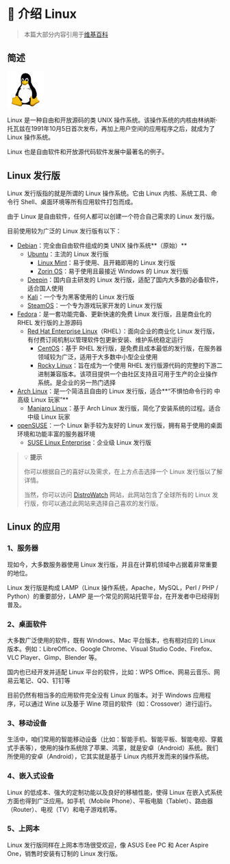 # 🐧 介绍 Linux

> 本篇大部分内容引用于[维基百科](https://zh.m.wikipedia.org/zh-hans/Linux)

## 简述

<img src="images/linux.png" style="zoom: 30%; " />

Linux 是一种自由和开放源码的类 UNIX 操作系统。该操作系统的内核由林纳斯·托瓦兹在1991年10月5日首次发布，再加上用户空间的应用程序之后，就成为了 Linux 操作系统。

Linux 也是自由软件和开放源代码软件发展中最著名的例子。


## Linux 发行版

Linux 发行版指的就是所谓的 Linux 操作系统。它由 Linux 内核、系统工具、命令行 Shell、桌面环境等所有应用软件打包而成。

由于 Linux 是自由软件，任何人都可以创建一个符合自己需求的 Linux 发行版。

目前使用较为广泛的 Linux 发行版有以下：

- [Debian](https://www.debian.org/)：完全由自由软件组成的类 UNIX 操作系统**（原始）**
	- [Ubuntu](https://ubuntu.com/)：主流的 Linux 发行版
	  - [Linux Mint](https://linuxmint.com/)：易于使用、且开箱即用的 Linux 发行版
	  - [Zorin OS](https://zorin.com/os/)：易于使用且最接近 Windows 的 Linux 发行版
	- [Deepin](https://www.deepin.org/)：国内自主研发的 Linux 发行版，适配了国内大多数的必备软件，适合国人使用
	- [Kali](https://www.kali.org/)：一个专为黑客使用的 Linux 发行版
	- [SteamOS](https://store.steampowered.com/steamos/)：一个专为游戏玩家开发的 Linux 发行版
- [Fedora](https://getfedora.org/)：是一套功能完备、更新快速的免费 Linux 发行版，且是商业化的 RHEL 发行版的上游源码
	- [Red Hat Enterprise Linux](https://www.redhat.com/en/technologies/linux-platforms/enterprise-linux)（RHEL）：面向企业的商业化 Linux 发行版，有付费订阅机制以管理软件包更新安装、维护系统稳定运行
	  - [CentOS](https://www.centos.org/)：基于 RHEL 发行版，是免费且成本最低的发行版，在服务器领域较为广泛，适用于大多数中小型企业使用
	  - [Rocky Linux](https://rockylinux.org/)：旨在成为一个使用 RHEL 发行版源代码的完整的下游二进制兼容版本。该项目提供一个由社区支持且可用于生产的企业操作系统。是企业的另一热门选择
- [Arch Linux](https://archlinux.org/)：是一个简洁且自由的 Linux 发行版，适合**“不惧怕命令行的 中高级 Linux 玩家”**
	- [Manjaro Linux](https://manjaro.org/)：基于 Arch Linux 发行版，简化了安装系统的过程。适合中级 Linux 玩家
- [openSUSE](https://www.suse.com/)：一个 Linux 新手较为友好的 Linux 发行版，拥有易于使用的桌面环境和功能丰富的服务器环境
  - [SUSE Linux Enterprise](https://www.opensuse.org/)：企业级 Linux 发行版


> 💡 **提示**
>
> 你可以根据自己的喜好以及需求，在上方点击选择一个 Linux 发行版以了解详情。
>
> 当然，你可以访问 [DistroWatch](https://distrowatch.com/) 网站，此网站包含了全球所有的 Linux 发行版，你可以通过此网站来选择自己喜欢的发行版。

## Linux 的应用

### 1、服务器

现如今，大多数服务器使用 Linux 发行版，并且在计算机领域中占据着非常重要的地位。

Linux 发行版是构成 LAMP（Linux 操作系统，Apache，MySQL，Perl / PHP / Python）的重要部分，LAMP 是一个常见的网站托管平台，在开发者中已经得到普及。

### 2、桌面软件

大多数广泛使用的软件，既有 Windows、Mac 平台版本，也有相对应的 Linux 版本。例如：LibreOffice、Google Chrome、Visual Studio Code、Firefox、VLC Player、Gimp、Blender 等。

国内也已经开发并适配 Linux 平台的软件，比如：WPS Office、网易云音乐、网易云笔记、QQ、钉钉等

目前仍然有相当多的应用软件完全没有 Linux 的版本。对于 Windows 应用程序，可以通过 Wine 以及基于 Wine 项目的软件（如：Crossover）进行运行。 

### 3、移动设备

生活中，咱们常用的智能移动设备（比如：智能手机、智能平板、智能电视、穿戴式手表等），使用的操作系统除了苹果、鸿蒙，就是安卓（Android）系统。我们所使用的安卓（Android），它其实就是基于 Linux 内核开发而来的操作系统。

### 4、嵌入式设备

Linux 的低成本、强大的定制功能以及良好的移植性能，使得 Linux 在嵌入式系统方面也得到广泛应用。如手机（Mobile Phone）、平板电脑（Tablet）、路由器（Router）、电视（TV）和电子游戏机等。

### 5、上网本

Linux 发行版同样在上网本市场很受欢迎，像 ASUS Eee PC 和 Acer Aspire One，销售时安装有订制的 Linux 发行版。





